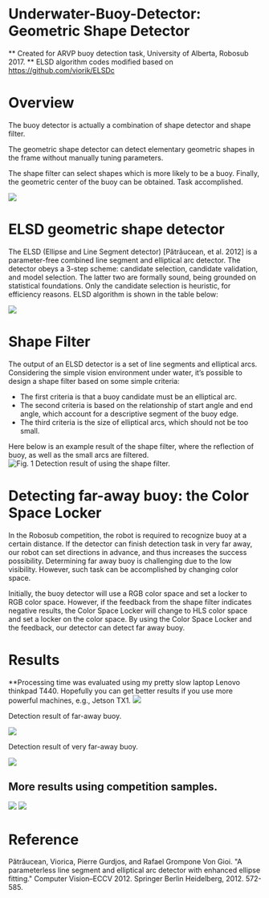 # Underwater-Buoy-Detector: Geometric Shape Detector
** Created for ARVP buoy detection task, University of Alberta, Robosub 2017.
** ELSD algorithm codes modified based on https://github.com/viorik/ELSDc
# Overview

The buoy detector is actually a combination of shape detector and shape filter.

The geometric shape detector can detect elementary geometric shapes in the frame without manually tuning parameters.

The shape filter can select shapes which is more likely to be a buoy. Finally, the geometric center of the buoy can be obtained. Task accomplished.

![](https://lh4.googleusercontent.com/vrSjzf80lBfPkskNC5EsfzOsdmAQoOODPoC5KxxP5QrqrzvTeDgm6UruHLNn5aZ5Mny6asZUxYb1o-2GrcfBwZ8VCd2neuM6chMz1zSplJelp2Nraa9IWeN0p1Luw5JSMY7PmNaF)


# ELSD geometric shape detector
The ELSD (Ellipse and Line Segment detector) [Pătrăucean, et al. 2012] is a parameter-free combined line segment and elliptical arc detector. The detector obeys a 3-step scheme: candidate selection, candidate validation, and model selection. The latter two are formally sound, being grounded on statistical foundations. Only the candidate selection is heuristic, for efficiency reasons. ELSD algorithm is shown in the table below:

![](https://lh3.googleusercontent.com/WF0bkDpU8gNd9dTmjfE_PC-zHkBbjpLW3TZ1X4zZSEPjB4yDOOVWW9G0H2Ed-ShdzDBoYm72MsHYhtqALpk7tKvyMk2cVNAMB3H0o8fvAHdthWVrKcnhrxvAHTE4z2ItmmYP5ovY)



# Shape Filter

The output of an ELSD detector is a set of line segments and elliptical arcs. Considering the simple vision environment under water, it’s possible to design a shape filter based on some simple criteria:

+ The first criteria is that a buoy candidate must be an elliptical arc.
+ The second criteria is based on the relationship of start angle and end angle, which account for a descriptive segment of the buoy edge.
+ The third criteria is the size of elliptical arcs, which should not be too small.

Here below is an example result of the shape filter, where the reflection of buoy, as well as the small arcs are filtered.
![Fig. 1 Detection result of using the shape filter.](https://lh3.googleusercontent.com/XfhLmWglnLbhtz50v4tiaupTLsniHa4bO2LtREu2FIU6fx3Kt7xh2-UYHZAqJ7rRH53Za_Xd72cRZdER9a1teTPeawZrpgsgCgMpV0g9Y3NSQFgHFo48v9Wub26aYmCVb9Ss8svL)



# Detecting far-away buoy: the Color Space Locker

In the Robosub competition, the robot is required to recognize buoy at a certain distance. If the detector can finish detection task in very far away, our robot can set directions in advance, and thus increases the success possibility. Determining far away buoy is challenging due to the low visibility. However, such task can be accomplished by changing color space.

Initially, the buoy detector will use a RGB color space and set a locker to RGB color space. However, if the feedback from the shape filter indicates negative results, the Color Space Locker will change to HLS color space and set a locker on the color space. By using the Color Space Locker and the feedback, our detector can detect far away buoy.



# Results

**Processing time was evaluated using my pretty slow laptop Lenovo thinkpad T440. Hopefully you can get better results if you use more powerful machines, e.g., Jetson TX1.
![](https://lh3.googleusercontent.com/NNGMaK95QYuYbigz2xT6OK0PYSKr7oygjpJPxU_EWWFEpzudA1cCPh90iiOUaNKYlWZ8OLWPTZJQIpaLEnf8wveBsrf4cPMXQowplJgnc-mvcYN9_-K-VWm21sbscW6ucJuARL-A)

Detection result of far-away buoy.

![](https://lh6.googleusercontent.com/lefHeP4oEXpkHObrN1gB1ZlgGyL3uFJJhcjstr-9eYy1MrFsA599kVG_H4KkeJ_z0gs_GkZe0iT1JRDtSPb1emCmlCB-VrlJjg3j4Wh1i582qL9YtspsrPAhoWFu72vr2UaO8M5_)

Detection result of very far-away buoy.

![](https://lh4.googleusercontent.com/1DKT0plBaidN_vfDCH2ZdyqQA2j2eMb2Pcp1XCr9rPaUYqJnIaDpVNpQFdPGxdsyAAXej-6V79b-C40iZ0HBoGUGty2gV8VWI-TdJZu6hB-oIxLKUIi_hdCUgakHNmkSrnk-Gfpb)

## More results using competition samples.

![](https://lh4.googleusercontent.com/7PEkOMu2xdxU6jDB2kuKqs7hfkLE6hXHWBCdibKIRzuUjtt5tF2cHiqyUaNXM8PZNo95bIV2SkqMmWqtTHGVvawWV7L8xaEMVe2iyso5x1Kss0_1SFO5FdCPrN-47iWSxK0k7wRJ)
![](https://lh5.googleusercontent.com/xULPVT7sO-mXEYAgNPB64D9vQxQ2TBnG1aNpabfhiEFQirZ2I_yM1A8fLfIsFp9VBZONYT5P1DQ-Y84CpA9bYei2PPSUWFfyzU2MjTCcgwGUXcnDz04wIyloq-42lREdfAnFeGrI)

# Reference
Pătrăucean, Viorica, Pierre Gurdjos, and Rafael Grompone Von Gioi. "A parameterless line segment and elliptical arc detector with enhanced ellipse fitting." Computer Vision–ECCV 2012. Springer Berlin Heidelberg, 2012. 572-585.
